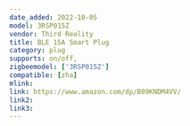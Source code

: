 ```yaml
---
date_added: 2022-10-05
model: 3RSP015Z
vendor: Third Reality 
title: BLE 15A Smart Plug
category: plug
supports: on/off, 
zigbeemodel: ['3RSP015Z']
compatible: [zha]
mlink: 
link: https://www.amazon.com/dp/B09KNDM4VV/
link2: 
link3: 
---
```

